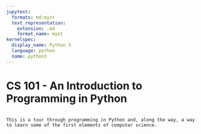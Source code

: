 ```yaml
---
jupytext:
  formats: md:myst
  text_representation:
    extension: .md
    format_name: myst
kernelspec:
  display_name: Python 3
  language: python
  name: python3
---
```


# CS 101 - An Introduction to Programming in Python


````{card} An Introduction to Python, CS, and the Web

This is a tour through programming in Python and, along the way, a way to learn some of the first elements of computer science.

````
